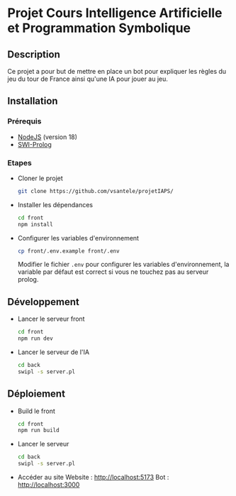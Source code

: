 # Projet Cours Intelligence Artificielle et Programmation Symbolique

## Description

Ce projet a pour but de mettre en place un bot pour expliquer les règles du jeu du tour de France ainsi qu'une IA pour jouer au jeu.

## Installation

### Prérequis

- [NodeJS](https://nodejs.org) (version 18)
- [SWI-Prolog](https://www.swi-prolog.org)

### Etapes

- Cloner le projet

  ```bash
  git clone https://github.com/vsantele/projetIAPS/
  ```

- Installer les dépendances

  ```bash
  cd front
  npm install
  ```

- Configurer les variables d'environnement

  ```bash
  cp front/.env.example front/.env
  ```

  Modifier le fichier `.env` pour configurer les variables d'environnement, la variable par défaut est correct si vous ne touchez pas au serveur prolog.

## Développement

- Lancer le serveur front

  ```bash
  cd front
  npm run dev
  ```

- Lancer le serveur de l'IA

  ```bash
  cd back
  swipl -s server.pl
  ```

## Déploiement

- Build le front

  ```bash
  cd front
  npm run build
  ```

- Lancer le serveur

  ```bash
  cd back
  swipl -s server.pl
  ```

- Accéder au site
  Website : <http://localhost:5173>
  Bot : <http://localhost:3000>
